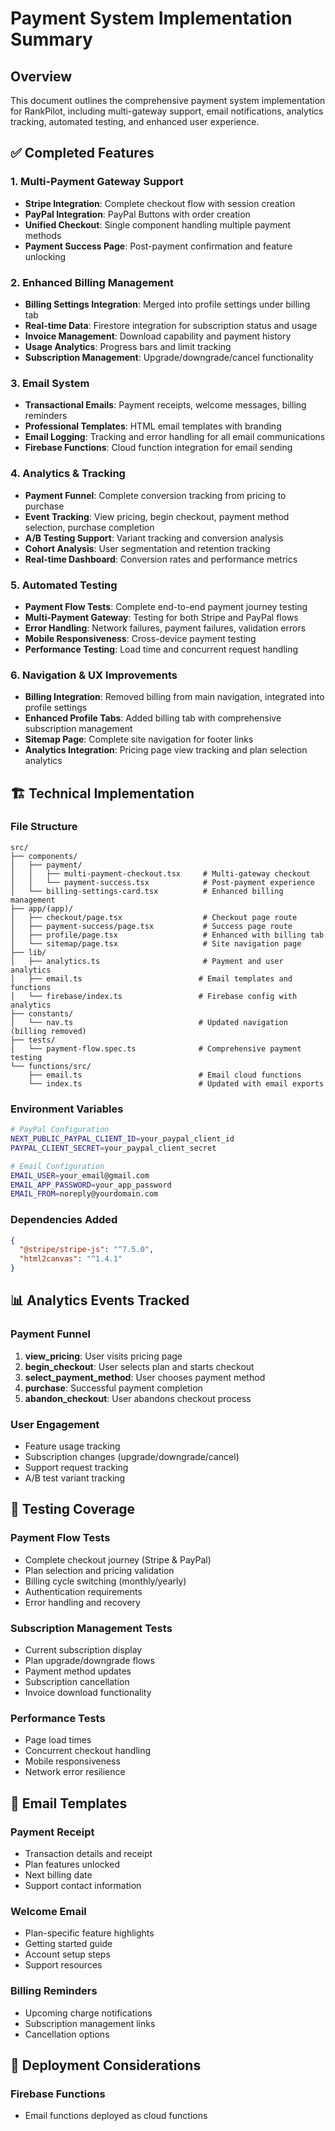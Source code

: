 # Payment System Implementation Summary

## Overview
This document outlines the comprehensive payment system implementation for RankPilot, including multi-gateway support, email notifications, analytics tracking, automated testing, and enhanced user experience.

## ✅ Completed Features

### 1. Multi-Payment Gateway Support
- **Stripe Integration**: Complete checkout flow with session creation
- **PayPal Integration**: PayPal Buttons with order creation
- **Unified Checkout**: Single component handling multiple payment methods
- **Payment Success Page**: Post-payment confirmation and feature unlocking

### 2. Enhanced Billing Management
- **Billing Settings Integration**: Merged into profile settings under billing tab
- **Real-time Data**: Firestore integration for subscription status and usage
- **Invoice Management**: Download capability and payment history
- **Usage Analytics**: Progress bars and limit tracking
- **Subscription Management**: Upgrade/downgrade/cancel functionality

### 3. Email System
- **Transactional Emails**: Payment receipts, welcome messages, billing reminders
- **Professional Templates**: HTML email templates with branding
- **Email Logging**: Tracking and error handling for all email communications
- **Firebase Functions**: Cloud function integration for email sending

### 4. Analytics & Tracking
- **Payment Funnel**: Complete conversion tracking from pricing to purchase
- **Event Tracking**: View pricing, begin checkout, payment method selection, purchase completion
- **A/B Testing Support**: Variant tracking and conversion analysis
- **Cohort Analysis**: User segmentation and retention tracking
- **Real-time Dashboard**: Conversion rates and performance metrics

### 5. Automated Testing
- **Payment Flow Tests**: Complete end-to-end payment journey testing
- **Multi-Payment Gateway**: Testing for both Stripe and PayPal flows
- **Error Handling**: Network failures, payment failures, validation errors
- **Mobile Responsiveness**: Cross-device payment testing
- **Performance Testing**: Load time and concurrent request handling

### 6. Navigation & UX Improvements
- **Billing Integration**: Removed billing from main navigation, integrated into profile settings
- **Enhanced Profile Tabs**: Added billing tab with comprehensive subscription management
- **Sitemap Page**: Complete site navigation for footer links
- **Analytics Integration**: Pricing page view tracking and plan selection analytics

## 🏗️ Technical Implementation

### File Structure
```
src/
├── components/
│   ├── payment/
│   │   ├── multi-payment-checkout.tsx     # Multi-gateway checkout
│   │   └── payment-success.tsx            # Post-payment experience
│   └── billing-settings-card.tsx          # Enhanced billing management
├── app/(app)/
│   ├── checkout/page.tsx                  # Checkout page route
│   ├── payment-success/page.tsx           # Success page route
│   ├── profile/page.tsx                   # Enhanced with billing tab
│   └── sitemap/page.tsx                   # Site navigation page
├── lib/
│   ├── analytics.ts                       # Payment and user analytics
│   ├── email.ts                          # Email templates and functions
│   └── firebase/index.ts                 # Firebase config with analytics
├── constants/
│   └── nav.ts                            # Updated navigation (billing removed)
├── tests/
│   └── payment-flow.spec.ts              # Comprehensive payment testing
└── functions/src/
    ├── email.ts                          # Email cloud functions
    └── index.ts                          # Updated with email exports
```

### Environment Variables
```bash
# PayPal Configuration
NEXT_PUBLIC_PAYPAL_CLIENT_ID=your_paypal_client_id
PAYPAL_CLIENT_SECRET=your_paypal_client_secret

# Email Configuration
EMAIL_USER=your_email@gmail.com
EMAIL_APP_PASSWORD=your_app_password
EMAIL_FROM=noreply@yourdomain.com
```

### Dependencies Added
```json
{
  "@stripe/stripe-js": "^7.5.0",
  "html2canvas": "^1.4.1"
}
```

## 📊 Analytics Events Tracked

### Payment Funnel
1. **view_pricing**: User visits pricing page
2. **begin_checkout**: User selects plan and starts checkout
3. **select_payment_method**: User chooses payment method
4. **purchase**: Successful payment completion
5. **abandon_checkout**: User abandons checkout process

### User Engagement
- Feature usage tracking
- Subscription changes (upgrade/downgrade/cancel)
- Support request tracking
- A/B test variant tracking

## 🧪 Testing Coverage

### Payment Flow Tests
- Complete checkout journey (Stripe & PayPal)
- Plan selection and pricing validation
- Billing cycle switching (monthly/yearly)
- Authentication requirements
- Error handling and recovery

### Subscription Management Tests
- Current subscription display
- Plan upgrade/downgrade flows
- Payment method updates
- Subscription cancellation
- Invoice download functionality

### Performance Tests
- Page load times
- Concurrent checkout handling
- Mobile responsiveness
- Network error resilience

## 📧 Email Templates

### Payment Receipt
- Transaction details and receipt
- Plan features unlocked
- Next billing date
- Support contact information

### Welcome Email
- Plan-specific feature highlights
- Getting started guide
- Account setup steps
- Support resources

### Billing Reminders
- Upcoming charge notifications
- Subscription management links
- Cancellation options

## 🚀 Deployment Considerations

### Firebase Functions
- Email functions deployed as cloud functions
